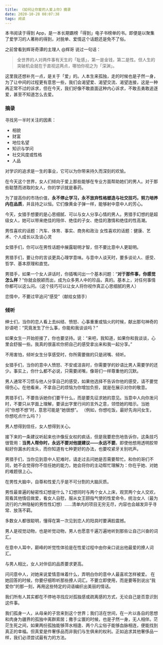 ```yaml
---
title: 《如何让你爱的人爱上你》摘录    
date: 2020-10-28 08:07:38    
tags: 阅读       
---
```


本书阅读于得到 App，是一本长期霸榜「得到」电子书榜单的书。即便是以聚集了爱学习的人著称的得到，对脱单、爱情这个话题还是免不了俗。

之前曾看到辉哥奇谭的主理人 @辉哥 说过一句话：

> 全世界的人对两件事有天生的「耻感」，第一是金钱，第二是性。但人生的突破机会就在于直视这两点，哪怕你视之为「深渊」。  

这里我还想补充一点，是关于「爱」的。人本生来孤独，走的时候也是孑然一身，为了让中间的过程更有意思一些，我们会渴望爱、渴望交流、渴望连接，这是一种再正常不过的诉求，但在今天，我们好像不敢直面这种内心诉求，不敢去勇敢追逐爱，甚至不知道怎么去爱。

### 摘录

寻找另一半时关注的因素：

* 相貌
* 财富
* 地位名望
* 知识与学问
* 社交风度或性格
* 人品

对学识的追求是一生的事业，它可以为你带来持久而深刻的欢愉。

在今天这个世界，女人们倾向于爱上那些能够在专业方面帮助她们的男人。对于那些聪慧而进取的女人，你的学识就是春药。

为了提高你的市场价值，**永不停止学习，永不放弃性格塑造与社交技巧，努力培养内在品质**，并且持之以恒。它们像黄金子弹一样，能够射中意中人的芳心。

今天，女猎手想要的是心思细腻、可以与女人分享心情的男人。男猎手幻想的是超级女人，她可以带来绝佳的陪伴、绝佳的子女、绝佳的激情和绝佳的性高潮。

男性喜欢的话题：汽车、体育、事实、商务和政治
女性喜欢的话题：健康、艺术、个人成长以及谈心灵

女猎手们，你可以在男性话题中展露聪明才智，但不要比意中人更聪明。

男猎手们，要让你的言谈更具心理学意味。与意中人谈天时，要多谈论人、感受、哲学、基本原理和直觉。

男猎手，如果一个女人讲话时，你插嘴问出一个基本问题：“**对于那件事，你感觉怎么样**？”你就会脱颖而出，成为众多男人中的珍品，真的。基本上，对任何事情你都可以这么问。（这个技巧可以让女人将你视作真正心思细腻的男人）

恋情中，不要过早追问“感受”（献给女猎手）

### 倾听

绅士们，当你的恋人看上去纠结、愤怒、心事重重或恼火的时候，献出那句神奇的妙语吧：“究竟发生了什么事，你能和我谈谈吗？”

如果女生一开始拒接了，你也要坚持。说：“来吧，我知道，如果你和我谈谈，心里会舒服一些。我真的很喜欢你把自己的感受拿出来和我一起分享。”

不用害怕，倾听女生分享感受时，你所需要做的只是闭嘴、倾听。

女猎手们，当你的意中人愤怒、不安或沮丧时，你需要学的妙语比男人需要学的还少。事实上，你什么都不必说，只需要闭嘴，像哥们一样尊重他的沉默。

男人通常不习惯与他人分享自己的感受，如果他选择不告诉你他的感受，请不要觉得伤心。在他看来，不拿自己的烦恼为你增加负担，就是在展示对你的敬意。

男猎手们，不要告诉她你们要干什么，而是要先征求她的意见。当意中人向你发问时，不要只从字面上理解，要读出字里行间的言外之意，领悟她的暗示。当她问“你想不想”时，意思可能是“她很想”。
（例如，你想吃饭，最好先询问女生，你想吃点什么吗？）

男人想得到信任，女人想得到关心。

接下来的一条建议听起来也许像反女权的疯话，但是我要悲伤地告诉你，这条技巧很管用：**当男人帮你时，永远不要对他提建议——永远不要**。即使他想用透明胶带粘好你漏水的龙头，而你知道有七种更好的办法，也要咬紧牙关别吭声。

男猎手们，当你见到意中人犯难时，请走过去问她是否需要帮忙。和你的哥们不同，她不会觉得你不信任她的能力，她会将你的主动帮忙理解为：你在乎她、对她的难题很上心。

在男性大脑中，自尊和性爱几乎是不可分割的大脑灰质。

男性最普遍的秘密性幻想是什么？幻想同时与两个女人上床，观赏两个女人交欢，观看其他情侣做爱，看女人自慰，服从女王颐指气使的性爱命令，统治女人（最为流行的六种隐秘的男性性幻想）……清单内的项目无穷无尽，内容也会越发异乎寻常、放荡不羁。

多数女人都很聪明，懂得在第一次见到恋人的阳具时要满脸震撼。

男人是视觉动物，也是听觉动物，男人也愿意千遍万遍地听到那些让自己兴奋的词汇。

在意中人耳中，巅峰的听觉性体验是在性爱过程中由你亲口说出他最爱的撩人词汇。

与男人相比，女人对伴侣的品质要求更高。

问问意中人，对她来说爱情意味着什么，弄明白你的意中人最喜欢怎样被爱。
在她回答的时候，你要仔细聆听那些撩人词汇。不要立即使用，而是要等到说出“我爱你”的那一刻，再用这些特定的词语编织出美丽的情话。

我们所有人其实都在不停地寻找应对孤独感或疏离感的方式，无论自己是否意识到这件事。

我们孤身一人，从母亲的子宫来到这个世界；我们活在世间，在一片以各自的思想和肉身为疆界的孤独中离群索居；撒手尘寰的时候，也是孑然一身，无人相伴。茫茫生死之间，如果两份孤独能够萍水相逢、两个凡尘俗子能够血脉相连，便能找到真正的幸福。但真爱是件奢侈品而非我们与生俱来的权利。正如追求其他奢侈品一样，我们必须尝试最有力的方法。
